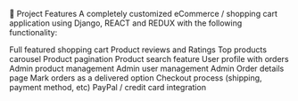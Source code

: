🚀 Project Features
A completely customized eCommerce / shopping cart application using Django, REACT and REDUX with the following functionality:

Full featured shopping cart
Product reviews and Ratings
Top products carousel
Product pagination
Product search feature
User profile with orders
Admin product management
Admin user management
Admin Order details page
Mark orders as a delivered option
Checkout process (shipping, payment method, etc)
PayPal / credit card integration
